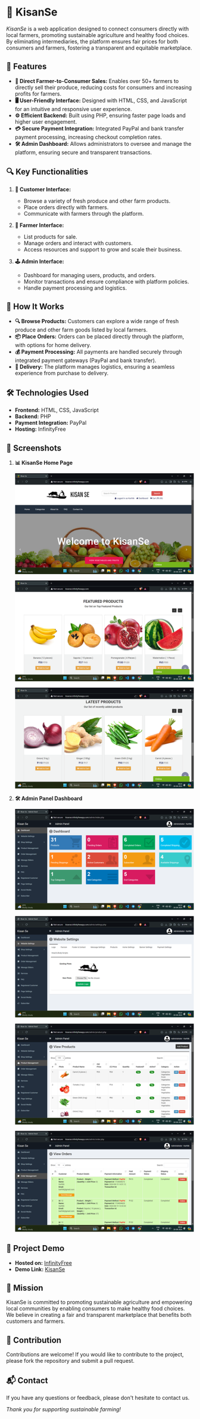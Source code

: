 # 🌾 KisanSe

*KisanSe* is a web application designed to connect consumers directly with local farmers, promoting sustainable agriculture and healthy food choices. By eliminating intermediaries, the platform ensures fair prices for both consumers and farmers, fostering a transparent and equitable marketplace.

## 🚀 Features

- **🌱 Direct Farmer-to-Consumer Sales:** Enables over 50+ farmers to directly sell their produce, reducing costs for consumers and increasing profits for farmers.
- **🖥️ User-Friendly Interface:** Designed with HTML, CSS, and JavaScript for an intuitive and responsive user experience.
- **⚙️ Efficient Backend:** Built using PHP, ensuring faster page loads and higher user engagement.
- **💳 Secure Payment Integration:** Integrated PayPal and bank transfer payment processing, increasing checkout completion rates.
- **🛠️ Admin Dashboard:** Allows administrators to oversee and manage the platform, ensuring secure and transparent transactions.

## 🔍 Key Functionalities

1. **🛒 Customer Interface:**
   - Browse a variety of fresh produce and other farm products.
   - Place orders directly with farmers.
   - Communicate with farmers through the platform.

2. **🌾 Farmer Interface:**
   - List products for sale.
   - Manage orders and interact with customers.
   - Access resources and support to grow and scale their business.

3. **🕹️ Admin Interface:**
   - Dashboard for managing users, products, and orders.
   - Monitor transactions and ensure compliance with platform policies.
   - Handle payment processing and logistics.

## 🔧 How It Works

- **🔍 Browse Products:** Customers can explore a wide range of fresh produce and other farm goods listed by local farmers.
- **📦 Place Orders:** Orders can be placed directly through the platform, with options for home delivery.
- **💰 Payment Processing:** All payments are handled securely through integrated payment gateways (PayPal and bank transfer).
- **🚚 Delivery:** The platform manages logistics, ensuring a seamless experience from purchase to delivery.

## 🛠️ Technologies Used

- **Frontend:** HTML, CSS, JavaScript
- **Backend:** PHP
- **Payment Integration:** PayPal
- **Hosting:** InfinityFree

## 📸 Screenshots

1. **📊 KisanSe Home Page**
   
    ![Homepage Screenshot 1](Screenshots/Screenshot1.png)
     
    ![Homepage Screenshot 2](Screenshots/Screenshot2.png)
     
    ![Homepage Screenshot 3](Screenshots/Screenshot3.png)

2. **🛠️ Admin Panel Dashboard**
   
    ![Admin Panel Screenshot 1](Screenshots/Screenshot4.png)
     
    ![Admin Panel Screenshot 2](Screenshots/Screenshot5.png)
     
    ![Admin Panel Screenshot 3](Screenshots/Screenshot6.png)
     
    ![Admin Panel Screenshot 4](Screenshots/Screenshot7.png)

## 🔗 Project Demo

- **Hosted on:** [InfinityFree](https://www.infinityfree.com/)
- **Demo Link:** [KisanSe](http://kisanse.infinityfreeapp.com/)

## 🎯 Mission

KisanSe is committed to promoting sustainable agriculture and empowering local communities by enabling consumers to make healthy food choices. We believe in creating a fair and transparent marketplace that benefits both customers and farmers.

## 🤝 Contribution

Contributions are welcome! If you would like to contribute to the project, please fork the repository and submit a pull request.

## 📬 Contact

If you have any questions or feedback, please don't hesitate to contact us.

*Thank you for supporting sustainable farming!*
